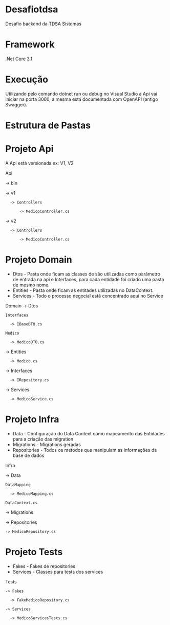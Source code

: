# Desafiotdsa
Desafio backend da TDSA Sistemas

# Framework
.Net Core 3.1

# Execução
Utilizando pelo comando dotnet run ou debug no Visual Studio a Api vai iniciar na porta 3000, a mesma está documentada com OpenAPI (antigo Swagger).

# Estrutura de Pastas
 
 # Projeto Api
 A Api está versionada ex: V1, V2
 
 Api
  
  -> bin
 
  -> v1
 
      -> Controllers
 
          -> MedicoController.cs
 
  -> v2
 
      -> Controllers
 
          -> MedicoController.cs

# Projeto Domain
 - Dtos     - Pasta onde ficam as classes de são utilizadas como parâmetro de entrada na api e Interfaces, para cada entidade foi criado uma pasta de mesmo nome
 - Entities - Pasta onde ficam as entitades utilizadas no DataContext.
 - Services - Todo o processo negocial está concentrado aqui no Service
 
 Domain
  -> Dtos

    Interfaces
  
      -> IBaseDTO.cs
  
    Medico
  
      -> MedicoDTO.cs
  
  -> Entities
  
      -> Medico.cs    
  
  -> Interfaces
  
      -> IRepository.cs
  
  -> Services
  
      -> MedicoService.cs  


# Projeto Infra
 - Data         - Configuração do Data Context como mapeamento das Entidades para a criação das migration
 - Migrations   - Migrations geradas
 - Repositories - Todos os metodos que manipulam as informações da base de dados
 
 Infra
  
  -> Data
  
    DataMapping
  
      -> MedicoMapping.cs
  
    DataContext.cs
  
  -> Migrations    
  
  -> Repositories
  
    -> MedicoRepository.cs

# Projeto Tests
  - Fakes    - Fakes de repositories
  - Services - Classes para tests dos services
  
  Tests
  
    -> Fakes
  
      -> FakeMedicoRepository.cs
  
    -> Services
  
      -> MedicoServicesTests.cs

